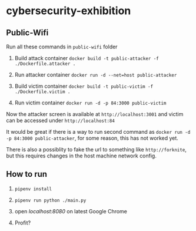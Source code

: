 # cybersecurity-exhibition

## Public-Wifi

  Run all these commands in ```public-wifi``` folder

  1. Build attack container ```docker build -t public-attacker -f ./Dockerfile.attacker .```

  2. Run attacker container ```docker run -d --net=host public-attacker```

  3. Build victim container ```docker build -t public-victim -f ./Dockerfile.victim .```

  4. Run victim container ```docker run -d -p 84:3000 public-victim```

  Now the attacker screen is available at ```http://localhost:3001``` and victim can be accessed under ```http://localhost:84```

  It would be great if there is a way to run second command as ```docker run -d -p 84:3000 public-attacker```, for some reason, this has not worked yet.

  There is also a possiblity to fake the url to something like ```http://forknite```, but this requires changes in the host machine network config.

## How to run

  1. ```pipenv install```
  
  2. ```pipenv run python ./main.py```

  3. open *localhost:8080* on latest Google Chrome

  4. Profit?
